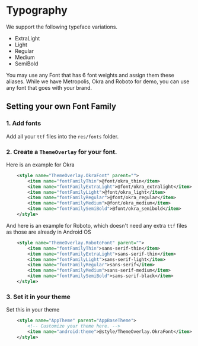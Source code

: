 # Typography

We support the following typeface variations.

- ExtraLight
- Light
- Regular
- Medium
- SemiBold

You may use any Font that has 6 font weights and assign them these aliases.
While we have Metropolis, Okra and Roboto for demo, you can use any font that goes with your brand.

## Setting your own Font Family

### 1. Add fonts
Add all your `ttf` files into the `res/fonts` folder.

### 2. Create a `ThemeOverlay` for your font.

Here is an example for Okra

```xml
    <style name="ThemeOverlay.OkraFont" parent="">
        <item name="fontFamilyThin">@font/okra_thin</item>
        <item name="fontFamilyExtraLight">@font/okra_extralight</item>
        <item name="fontFamilyLight">@font/okra_light</item>
        <item name="fontFamilyRegular">@font/okra_regular</item>
        <item name="fontFamilyMedium">@font/okra_medium</item>
        <item name="fontFamilySemiBold">@font/okra_semibold</item>
    </style>
```

And here is an example for Roboto, which doesn't need any extra `ttf` files
as those are already in Android OS

```xml
    <style name="ThemeOverlay.RobotoFont" parent="">
        <item name="fontFamilyThin">sans-serif-thin</item>
        <item name="fontFamilyExtraLight">sans-serif-thin</item>
        <item name="fontFamilyLight">sans-serif-light</item>
        <item name="fontFamilyRegular">sans-serif</item>
        <item name="fontFamilyMedium">sans-serif-medium</item>
        <item name="fontFamilySemiBold">sans-serif-black</item>
    </style>
```

### 3. Set it in your theme

Set this in your theme

```xml
    <style name="AppTheme" parent="AppBaseTheme">
        <!-- Customize your theme here. -->
        <item name="android:theme">@style/ThemeOverlay.OkraFont</item>
    </style>
```  